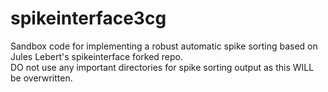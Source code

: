 # spikeinterface3cg
Sandbox code for implementing a robust automatic spike sorting based on Jules Lebert's spikeinterface forked repo.
<br> DO not use any important directories for spike sorting output as this WILL be overwritten.